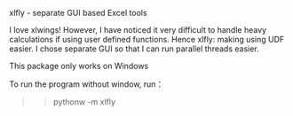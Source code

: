 xlfly - separate GUI based Excel tools

I love xlwings! However, I have noticed it very difficult to handle heavy calculations if using user defined functions. Hence xlfly: making using UDF easier. I chose separate GUI so that I can run parallel threads easier. 

This package only works on Windows

To run the program without window, run：
>> pythonw -m xlfly

